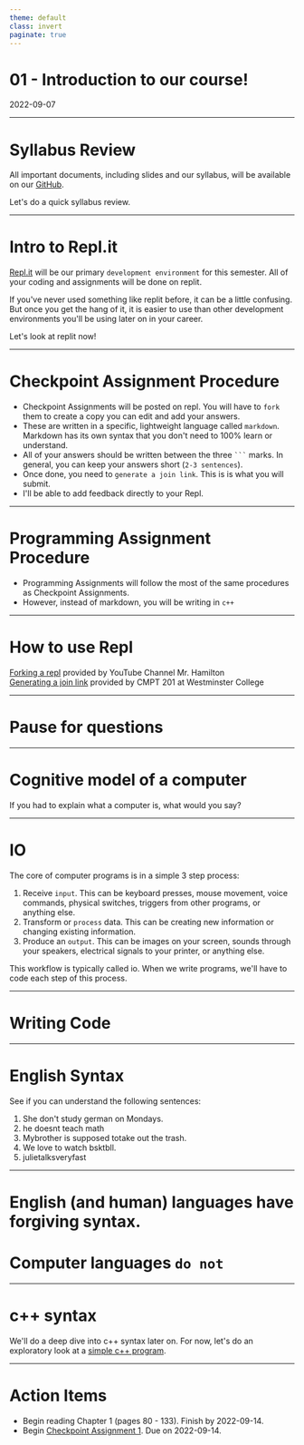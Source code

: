 ```yaml
---
theme: default
class: invert
paginate: true
---
```


# 01 - Introduction to our course!
2022-09-07

---

# Syllabus Review

All important documents, including slides and our syllabus, will be available on our [GitHub](https://github.com/jonathan-chin/mec-cs).

Let's do a quick syllabus review.

---

# Intro to Repl.it

[Repl.it](https://replit.com) will be our primary `development environment` for this semester. All of your coding and assignments will be done on replit.

If you've never used something like replit before, it can be a little confusing. But once you get the hang of it, it is easier to use than other development environments you'll be using later on in your career.

Let's look at replit now!

---

# Checkpoint Assignment Procedure

- Checkpoint Assignments will be posted on repl. You will have to `fork` them to create a copy you can edit and add your answers.
- These are written in a specific, lightweight language called `markdown`. Markdown has its own syntax that you don't need to 100% learn or understand.
- All of your answers should be written between the three ` ``` ` marks. In general, you can keep your answers short (`2-3 sentences`).
- Once done, you need to `generate a join link`. This is is what you will submit.
- I'll be able to add feedback directly to your Repl.

---

# Programming Assignment Procedure

- Programming Assignments will follow the most of the same procedures as Checkpoint Assignments.
- However, instead of markdown, you will be writing in `c++`

---

# How to use Repl

[Forking a repl](https://www.youtube.com/watch?v=dJSWW2uDx5Y) provided by YouTube Channel Mr. Hamilton  
[Generating a join link](https://cs.westminstercollege.edu/cmpt201/repl.it.html#:~:text=Working%20together%20on,window%20in%20Zoom) provided by CMPT 201 at Westminster College

---

# Pause for questions

---

# Cognitive model of a computer
If you had to explain what a computer is, what would you say?

---

# IO

The core of computer programs is in a simple 3 step process:

1. Receive `input`. This can be keyboard presses, mouse movement, voice commands, physical switches, triggers from other programs, or anything else.
2. Transform or `process` data. This can be creating new information or changing existing information.
3. Produce an `output`. This can be images on your screen, sounds through your speakers, electrical signals to your printer, or anything else.

This workflow is typically called io. When we write programs, we'll have to code each step of this process.

---

# Writing Code

---

# English Syntax

See if you can understand the following sentences:

1. She don't study german on Mondays.
2. he doesnt teach math
3. Mybrother is supposed totake out the trash.
4. We love to watch bsktbll.
5. julietalksveryfast

---

# English (and human) languages have forgiving syntax.

# Computer languages `do not`

---

# c++ syntax

We'll do a deep dive into c++ syntax later on. For now, let's do an exploratory look at a [simple c++ program](https://replit.com/@jonchin/program-2-1).

---

# Action Items

- Begin reading Chapter 1 (pages 80 - 133). Finish by 2022-09-14.
- Begin [Checkpoint Assignment 1](https://replit.com/@jonchin/2022-fall-cs-151-mowe-checkpoint-assignment-01~). Due on 2022-09-14.
